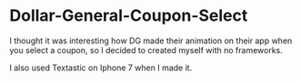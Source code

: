 # Dollar-General-Coupon-Select
I thought it was interesting how DG made their animation on their app when you select a coupon,
so I decided to created myself with no frameworks.

I also used Textastic on Iphone 7 when I made it.
